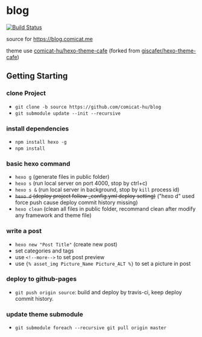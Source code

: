 # blog

[![Build Status](https://app.travis-ci.com/comicat-hu/blog.svg?branch=source)](https://travis-ci.com/comicat-hu/blog)

source for <https://blog.comicat.me>

theme use [comicat-hu/hexo-theme-cafe](https://github.com/comicat-hu/hexo-theme-cafe) (forked from [giscafer/hexo-theme-cafe](https://github.com/giscafer/hexo-theme-cafe))

## Getting Starting

### clone Project

* `git clone -b source https://github.com/comicat-hu/blog`
* `git submodule update --init --recursive`

### install dependencies

* `npm install hexo -g`
* `npm install`

### basic hexo command

* `hexo g` (generate files in public folder)
* `hexo s` (run local server on port 4000, stop by ctrl+c)
* `hexo s &` (run local server in background, stop by `kill` process id)
* <del> `hexo d` (deploy project follow _config.yml deploy setting)</del> ("hexo d" used force push cause deploy commit history missing)
* `hexo clean` (clean all files in public folder, recommand clean after modify any framework and theme file)

### write a post

* `hexo new "Post Title"` (create new post)
* set categories and tags
* use `<!--more-->` to set post preview
* use `{% asset_img Picture_Name Picture_ALT %}` to set a picture in post

### deploy to github-pages

* `git push origin source`: build and deploy by travis-ci, keep deploy commit history.

### update theme submodule

* `git submodule foreach --recursive git pull origin master`
